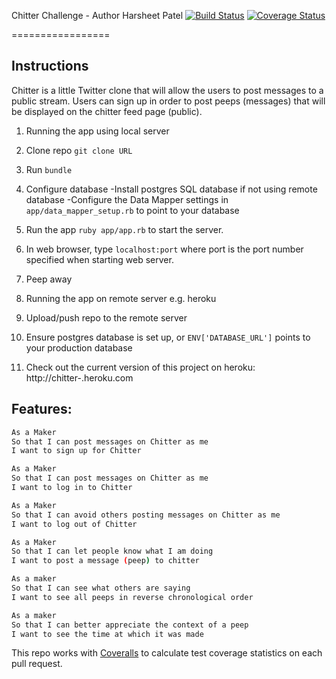 Chitter Challenge - Author Harsheet Patel
[![Build Status](https://travis-ci.org/hkp108/chitter-challenge.svg?branch=master)](https://travis-ci.org/hkp108/chitter-challenge)
[![Coverage Status](https://coveralls.io/repos/github/hkp108/chitter-challenge/badge.svg?branch=master)](https://coveralls.io/github/hkp108/chitter-challenge?branch=master)

=================

Instructions
-------
Chitter is a little Twitter clone that will allow the users to post messages to a public stream. Users can sign up in order to post peeps (messages) that will be displayed on the chitter feed page (public).

1. Running the app using local server
  1. Clone repo ```git clone URL```
  2. Run ```bundle```
  3. Configure database
    -Install postgres SQL database if not using remote database
    -Configure the Data Mapper settings in `app/data_mapper_setup.rb` to point to your database
  4. Run the app ```ruby app/app.rb``` to start the server.
  5. In web browser, type `localhost:port` where port is the port number specified when starting web server.
  6. Peep away

2. Running the app on remote server e.g. heroku
  1. Upload/push repo to the remote server
  2. Ensure postgres database is set up, or `ENV['DATABASE_URL']` points to your production database
  3. Check out the current version of this project on heroku: http://chitter-.heroku.com

Features:
-------

```sh
As a Maker
So that I can post messages on Chitter as me
I want to sign up for Chitter

As a Maker
So that I can post messages on Chitter as me
I want to log in to Chitter

As a Maker
So that I can avoid others posting messages on Chitter as me
I want to log out of Chitter

As a Maker
So that I can let people know what I am doing  
I want to post a message (peep) to chitter

As a maker
So that I can see what others are saying  
I want to see all peeps in reverse chronological order

As a maker
So that I can better appreciate the context of a peep
I want to see the time at which it was made
```


This repo works with [Coveralls](https://coveralls.io/) to calculate test coverage statistics on each pull request.
